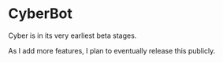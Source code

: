 # CyberBot
Cyber is in its very earliest beta stages.

As I add more features, I plan to eventually release this publicly.
